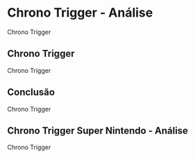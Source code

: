 ---
---

# Chrono Trigger - Análise

Chrono Trigger

## Chrono Trigger

Chrono Trigger

## Conclusão

Chrono Trigger

## Chrono Trigger Super Nintendo - Análise

Chrono Trigger
